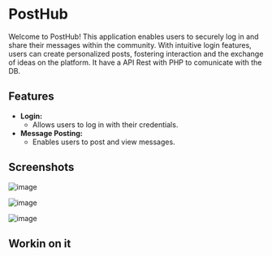 # PostHub


Welcome to PostHub! This application enables users to securely log in and share their messages within the community. With intuitive login features, users can create personalized posts, fostering interaction and the exchange of ideas on the platform. It have a API Rest with PHP to comunicate with the DB.

## Features

- **Login:**
  - Allows users to log in with their credentials.
- **Message Posting:**
  - Enables users to post and view messages.

## Screenshots

![image](https://github.com/EnriqueSegovia/postHub/assets/33932993/b96cb9bb-6b3b-43d8-89e1-0cf39aba82b1)

![image](https://github.com/EnriqueSegovia/postHub/assets/33932993/1e5c7980-43ee-41c8-9e5b-826969b5c7bd)

![image](https://github.com/EnriqueSegovia/postHub/assets/33932993/14f2f24d-964b-4d76-99ec-d1ca7a8e3d83)


## Workin on it

